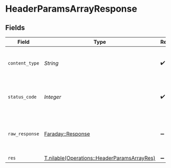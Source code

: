 # HeaderParamsArrayResponse


## Fields

| Field                                                                                          | Type                                                                                           | Required                                                                                       | Description                                                                                    |
| ---------------------------------------------------------------------------------------------- | ---------------------------------------------------------------------------------------------- | ---------------------------------------------------------------------------------------------- | ---------------------------------------------------------------------------------------------- |
| `content_type`                                                                                 | *String*                                                                                       | :heavy_check_mark:                                                                             | HTTP response content type for this operation                                                  |
| `status_code`                                                                                  | *Integer*                                                                                      | :heavy_check_mark:                                                                             | HTTP response status code for this operation                                                   |
| `raw_response`                                                                                 | [Faraday::Response](https://www.rubydoc.info/gems/faraday/Faraday/Response)                    | :heavy_minus_sign:                                                                             | Raw HTTP response; suitable for custom response parsing                                        |
| `res`                                                                                          | [T.nilable(Operations::HeaderParamsArrayRes)](../../models/operations/headerparamsarrayres.md) | :heavy_minus_sign:                                                                             | OK                                                                                             |